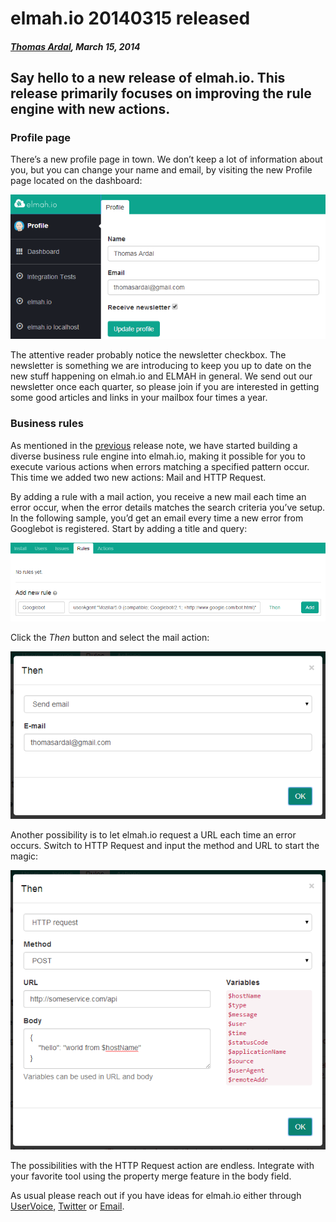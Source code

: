 # elmah.io 20140315 released

##### [Thomas Ardal](http://elmah.io/about/), March 15, 2014

## Say hello to a new release of elmah.io. This release primarily focuses on improving the rule engine with new actions.

### Profile page

There’s a new profile page in town. We don’t keep a lot of information about you, but you can change your name and email, by visiting the new Profile page located on the dashboard:

![Profile](/images/2014/03/profile.png)

The attentive reader probably notice the newsletter checkbox. The newsletter is something we are introducing to keep you up to date on the new stuff happening on elmah.io and ELMAH in general. We send out our newsletter once each quarter, so please join if you are interested in getting some good articles and links in your mailbox four times a year.

### Business rules

As mentioned in the [previous](http://blog.elmah.io/elmah-io-20140219-released/) release note, we have started building a diverse business rule engine into elmah.io, making it possible for you to execute various actions when errors matching a specified pattern occur. This time we added two new actions: Mail and HTTP Request.

By adding a rule with a mail action, you receive a new mail each time an error occur, when the error details matches the search criteria you’ve setup. In the following sample, you’d get an email every time a new error from Googlebot is registered. Start by adding a title and query:

![Add new rule](/images/2014/03/add_new_rule.png)

Click the *Then* button and select the mail action:

![Then email](/images/2014/03/then_email.png)

Another possibility is to let elmah.io request a URL each time an error occurs. Switch to HTTP Request and input the method and URL to start the magic:

![Then http](/images/2014/03/then_http.png)

The possibilities with the HTTP Request action are endless. Integrate with your favorite tool using the property merge feature in the body field.

As usual please reach out if you have ideas for elmah.io either through [UserVoice](http://elmahio.uservoice.com/), [Twitter](https://twitter.com/elmah_io) or [Email](mailto:info@elmah.io).
